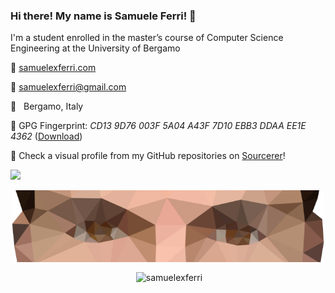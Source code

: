 ### Hi there! My name is Samuele Ferri! 👋

I'm a student enrolled in the master’s course of Computer Science Engineering at the University of Bergamo

:compass: [samuelexferri.com](https://www.samuelexferri.com)

:email: [samuelexferri@gmail.com](mailto:samuelexferri@gmail.com)

:round_pushpin: &nbsp; Bergamo, Italy

:key: GPG Fingerprint: *CD13 9D76 003F 5A04 A43F 7D10 EBB3 DDAA EE1E 4362* ([Download](https://samuelexferri.com/CD139D76003F5A04A43F7D10EBB3DDAAEE1E4362.asc))

:rainbow: Check a visual profile from my GitHub repositories on [Sourcerer](https://sourcerer.io/samuelexferri)!

![](https://komarev.com/ghpvc/?username=samuelexferri&style=flat-square)

<p align='center'><img width=500 align='center' src="https://github.com/samuelexferri/samuelexferri/raw/master/images/eyes.png"></p>

<p align='center'>&nbsp;<img width=450 align="center" src="https://github-readme-stats.vercel.app/api?username=samuelexferri&show_icons=true" alt="samuelexferri"/></p>
